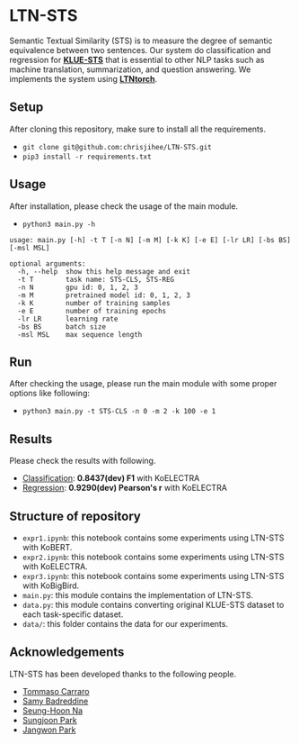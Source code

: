 # LTN-STS

Semantic Textual Similarity (STS) is to measure the degree of semantic equivalence between two sentences. Our system do classification and regression for **[KLUE-STS](https://klue-benchmark.com/tasks/67/overview/description)** that is essential to other NLP tasks such as machine translation, summarization, and question answering. We implements the system using **[LTNtorch](https://github.com/bmxitalia/LTNtorch)**.

## Setup

After cloning this repository, make sure to install all the requirements.
- `git clone git@github.com:chrisjihee/LTN-STS.git`
- `pip3 install -r requirements.txt`

## Usage

After installation, please check the usage of the main module.
- `python3 main.py -h`
```
usage: main.py [-h] -t T [-n N] [-m M] [-k K] [-e E] [-lr LR] [-bs BS] [-msl MSL]

optional arguments:
  -h, --help  show this help message and exit
  -t T        task name: STS-CLS, STS-REG
  -n N        gpu id: 0, 1, 2, 3
  -m M        pretrained model id: 0, 1, 2, 3
  -k K        number of training samples
  -e E        number of training epochs
  -lr LR      learning rate
  -bs BS      batch size
  -msl MSL    max sequence length
```

## Run

After checking the usage, please run the main module with some proper options like following:
- `python3 main.py -t STS-CLS -n 0 -m 2 -k 100 -e 1`

## Results

Please check the results with following.
- [Classification](https://github.com/chrisjihee/LTN-STS/blob/master/expr2.ipynb): **0.8437(dev) F1** with KoELECTRA
- [Regression](https://github.com/chrisjihee/LTN-STS/blob/master/expr2.ipynb): **0.9290(dev) Pearson's r** with KoELECTRA

## Structure of repository

- `expr1.ipynb`: this notebook contains some experiments using LTN-STS with KoBERT.
- `expr2.ipynb`: this notebook contains some experiments using LTN-STS with KoELECTRA.
- `expr3.ipynb`: this notebook contains some experiments using LTN-STS with KoBigBird.
- `main.py`: this module contains the implementation of LTN-STS.
- `data.py`: this module contains converting original KLUE-STS dataset to each task-specific dataset.
- `data/`: this folder contains the data for our experiments.

## Acknowledgements

LTN-STS has been developed thanks to the following people.
- [Tommaso Carraro](https://github.com/bmxitalia)
- [Samy Badreddine](https://ai.sony/people/Samy-Badreddine)
- [Seung-Hoon Na](https://nlp.jbnu.ac.kr/~nash/faculty.html)
- [Sungjoon Park](https://sungjoonpark.github.io)
- [Jangwon Park](https://github.com/monologg)
